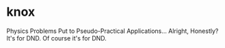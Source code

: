 # knox
Physics Problems Put to Pseudo-Practical Applications... Alright, Honestly? It's for DND. Of course it's for DND.
